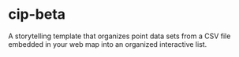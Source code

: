 cip-beta
========

A storytelling template that organizes point data sets from a CSV file embedded in your web map into an organized interactive list.
